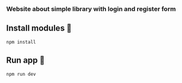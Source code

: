 ### Website about simple library with login and register form

## Install modules 📂
```
npm install
```


## Run app 🚀
```
npm run dev
```
